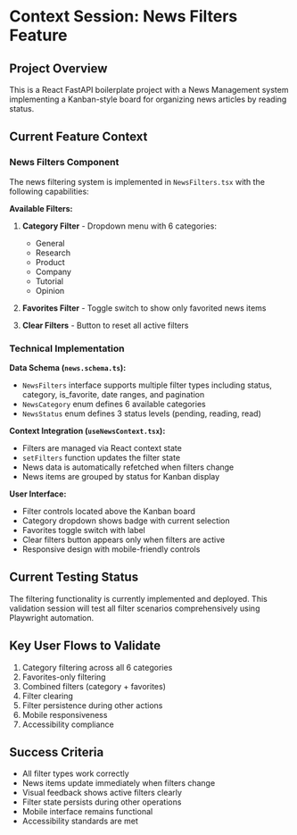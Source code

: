 # Context Session: News Filters Feature

## Project Overview
This is a React FastAPI boilerplate project with a News Management system implementing a Kanban-style board for organizing news articles by reading status.

## Current Feature Context

### News Filters Component
The news filtering system is implemented in `NewsFilters.tsx` with the following capabilities:

**Available Filters:**
1. **Category Filter** - Dropdown menu with 6 categories:
   - General
   - Research  
   - Product
   - Company
   - Tutorial
   - Opinion

2. **Favorites Filter** - Toggle switch to show only favorited news items

3. **Clear Filters** - Button to reset all active filters

### Technical Implementation

**Data Schema (`news.schema.ts`):**
- `NewsFilters` interface supports multiple filter types including status, category, is_favorite, date ranges, and pagination
- `NewsCategory` enum defines 6 available categories
- `NewsStatus` enum defines 3 status levels (pending, reading, read)

**Context Integration (`useNewsContext.tsx`):**
- Filters are managed via React context state
- `setFilters` function updates the filter state
- News data is automatically refetched when filters change
- News items are grouped by status for Kanban display

**User Interface:**
- Filter controls located above the Kanban board
- Category dropdown shows badge with current selection
- Favorites toggle switch with label
- Clear filters button appears only when filters are active
- Responsive design with mobile-friendly controls

## Current Testing Status
The filtering functionality is currently implemented and deployed. This validation session will test all filter scenarios comprehensively using Playwright automation.

## Key User Flows to Validate
1. Category filtering across all 6 categories
2. Favorites-only filtering
3. Combined filters (category + favorites)
4. Filter clearing
5. Filter persistence during other actions
6. Mobile responsiveness
7. Accessibility compliance

## Success Criteria
- All filter types work correctly
- News items update immediately when filters change
- Visual feedback shows active filters clearly
- Filter state persists during other operations
- Mobile interface remains functional
- Accessibility standards are met
